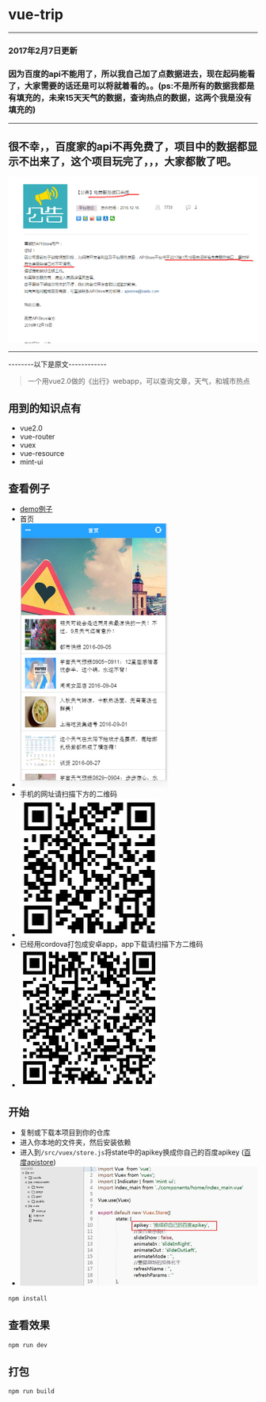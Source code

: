# vue-trip

* * *
### 2017年2月7日更新
### 因为百度的api不能用了，所以我自己加了点数据进去，现在起码能看了，大家需要的话还是可以将就着看的。。(ps:不是所有的数据我都是有填充的，未来15天天气的数据，查询热点的数据，这两个我是没有填充的)
* * *

## 很不幸，，百度家的api不再免费了，项目中的数据都显示不出来了，这个项目玩完了，，，大家都散了吧。
![流氓](./demo/liumang.png)

* * *

--------以下是原文------------

> 一个用vue2.0做的《出行》webapp，可以查询文章，天气，和城市热点


## 用到的知识点有
- vue2.0
- vue-router
- vuex
- vue-resource
- mint-ui

## 查看例子

- [demo例子](http://vue-trip.wenye123.com//#/)
- 首页
- ![首页](./demo/home.png)
- 手机的网址请扫描下方的二维码
- ![手机网址](./demo/phone.png)
- 已经用cordova打包成安卓app，app下载请扫描下方二维码
- ![手机网址](./demo/phone_apk.png)


## 开始

 - 复制或下载本项目到你的仓库
 - 进入你本地的文件夹，然后安装依赖
 - 进入到`/src/vuex/store.js`将state中的apikey换成你自己的百度apikey ([百度apistore](http://apistore.baidu.com/))
 - ![apikey修改](./demo/apikey.jpg)

``` javascript
npm install
```

## 查看效果
``` javascript
npm run dev

```

## 打包

``` javascript
npm run build

```